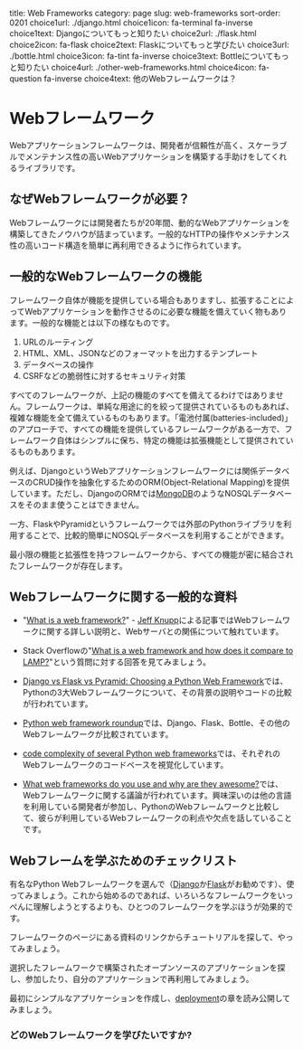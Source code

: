 title: Web Frameworks
category: page
slug: web-frameworks
sort-order: 0201
choice1url: ./django.html
choice1icon: fa-terminal fa-inverse
choice1text: Djangoについてもっと知りたい
choice2url: ./flask.html
choice2icon: fa-flask
choice2text: Flaskについてもっと学びたい
choice3url: ./bottle.html
choice3icon: fa-tint fa-inverse
choice3text: Bottleについてもっと知りたい
choice4url: ./other-web-frameworks.html
choice4icon: fa-question fa-inverse
choice4text: 他のWebフレームワークは？


<!--# Web frameworks-->
# Webフレームワーク
<!--A web application framework is a code library that makes a developer's life
easier when building reliable, scalable and maintainable web applications.-->
Webアプリケーションフレームワークは、開発者が信頼性が高く、スケーラブルでメンテナンス性の高いWebアプリケーションを構築する手助けをしてくれるライブラリです。

<!--## Why are web frameworks necessary?-->
## なぜWebフレームワークが必要？
<!--Web frameworks encapsulate what developers have learned over the past twenty
years while building dynamic web applications. Frameworks make it easier
to reuse code for common HTTP operations and to structure your code so that 
it is maintainable.-->
Webフレームワークには開発者たちが20年間、動的なWebアプリケーションを構築してきたノウハウが詰まっています。一般的なHTTPの操作やメンテナンス性の高いコード構造を簡単に再利用できるように作られています。

<!--## Common web framework functionality-->
## 一般的なWebフレームワークの機能
<!--Frameworks provide functionality in their code or through extensions to 
perform common operations required to run web applications. These common 
operations include:-->
フレームワーク自体が機能を提供している場合もありますし、拡張することによってWebアプリケーションを動作させるのに必要な機能を備えていく物もあります。一般的な機能とは以下の様なものです。

<!--1. URL routing
2. HTML, XML, JSON, and other output format templating
3. Database manipulation
4. Security against Cross-site request forgery (CSRF) and other attacks-->
1. URLのルーティング
2. HTML、XML、JSONなどのフォーマットを出力するテンプレート
3. データベースの操作
4. CSRFなどの脆弱性に対するセキュリティ対策

<!--Not all web frameworks include code for all of the above 
functionality. Frameworks fall somewhere between simply executing a 
single use case and attempting to be everything to every developer with
increased complexity. Some frameworks take the "batteries-included" approach 
where everything possible comes bundled with the framework while others 
have a minimal code library that plays well with extensions.-->
すべてのフレームワークが、上記の機能のすべてを備えてるわけではありません。フレームワークは、単純な用途に的を絞って提供されているものもあれば、複雑な機能を全て備えているものもあります。「電池付属(batteries-included)」のアプローチで、すべての機能を提供しているフレームワークがある一方で、フレームワーク自体はシンプルに保ち、特定の機能は拡張機能として提供されているものもあります。

<!--For example, the Django web application framework includes an 
Object-Relational Mapping (ORM) layer that abstracts relational database 
read, write, query, and delete operations. However, Django's ORM
cannot work without significant modification on non-relational databases such as 
[MongoDB](http://www.mongodb.org/).-->
例えば、DjangoというWebアプリケーションフレームワークには関係データベースのCRUD操作を抽象化するためのORM(Object-Relational Mapping)を提供しています。ただし、DjangoのORMでは[MongoDB](http://www.mongodb.org/)のようなNOSQLデータベースをそのまま使うことはできません。

<!--Some other web frameworks such as Flask and Pyramid are easier to
use with non-relational databases by incorporating external Python libraries.-->
一方、FlaskやPyramidというフレームワークでは外部のPythonライブラリを利用することで、比較的簡単にNOSQLデータベースを利用することができます。

<!--There is a spectrum between minimal functionality with easy extensibility and
including everything in the framework with tight integration.-->
最小限の機能と拡張性を持つフレームワークから、すべての機能が密に結合されたフレームワークが存在します。

<!--## General web framework resources-->
## Webフレームワークに関する一般的な資料
<!--* "[What is a web framework?](http://www.jeffknupp.com/blog/2014/03/03/what-is-a-web-framework/)"-->
<!--by [Jeff Knupp](https://twitter.com/jeffknupp)
  is an in-depth explanation of what a web framework is and their relation
  to web servers.-->
* "[What is a web framework?](http://www.jeffknupp.com/blog/2014/03/03/what-is-a-web-framework/)" - [Jeff Knupp](https://twitter.com/jeffknupp)による記事ではWebフレームワークに関する詳しい説明と、Webサーバとの関係について触れています。

<!--* Check out the answer to the -->
<!--  "[What is a web framework and how does it compare to LAMP?](http://stackoverflow.com/questions/4507506/what-is-a-web-framework-how-does-it-compare-with-lamp)"
  question on Stack Overflow.-->
* Stack Overflowの"[What is a web framework and how does it compare to LAMP?](http://stackoverflow.com/questions/4507506/what-is-a-web-framework-how-does-it-compare-with-lamp)"という質問に対する回答を見てみましょう。

<!--* [Django vs Flask vs Pyramid: Choosing a Python Web Framework](https://www.airpair.com/python/posts/django-flask-pyramid)
  contains background information and code comparisons for similar
  web applications built in these three big Python frameworks.-->
* [Django vs Flask vs Pyramid: Choosing a Python Web Framework](https://www.airpair.com/python/posts/django-flask-pyramid)では、Pythonの3大Webフレームワークについて、その背景の説明やコードの比較が行われています。

<!--* This [Python web framework roundup](http://www.konstruktor.ee/blog/python-web-framework-roundup/)
  covers Django, Flask and Bottle as well as several other lesser known Python
  frameworks.-->
* [Python web framework roundup](http://www.konstruktor.ee/blog/python-web-framework-roundup/)では、Django、Flask、Bottle、その他のWebフレームワークが比較されています。

<!--* This fascinating blog post takes a look at the
  [code complexity of several Python web frameworks](http://grokcode.com/864/snakefooding-python-code-for-complexity-visualization/)
  by providing visualizations based on their code bases.-->
* [code complexity of several Python web frameworks](http://grokcode.com/864/snakefooding-python-code-for-complexity-visualization/)では、それぞれのWebフレームワークのコードベースを視覚化しています。

<!--* [What web frameworks do you use and why are they awesome?](http://www.reddit.com/r/webdev/comments/2les4x/what_frameworks_do_you_use_and_why_are_they/)
  is a language agnostic Reddit discussion on web frameworks. It's interesting
  to see what programmers in other languages like and dislike about their
  suite of web frameworks compared to the main Python frameworks.-->
* [What web frameworks do you use and why are they awesome?](http://www.reddit.com/r/webdev/comments/2les4x/what_frameworks_do_you_use_and_why_are_they/)では、Webフレームワークに関する議論が行われています。興味深いのは他の言語を利用している開発者が参加し、PythonのWebフレームワークと比較して、彼らが利用しているWebフレームワークの利点や欠点を話していることです。


<!--## Web frameworks learning checklist-->
## Webフレームを学ぶためのチェックリスト
<i class="fa fa-check-square-o"></i>
<!--Choose a major Python web framework ([Django](/django.html) or 
[Flask](/flask.html) are recommended) and stick with it. When you're just
starting it's best to learn one framework first instead of bouncing around
trying to understand every framework. -->
有名なPython Webフレームワークを選んで（[Django](/django.html)か[Flask](/flask.html)がお勧めです）、使ってみましょう。これから始めるのであれば、いろいろなフレームワークをいっぺんに理解しようとするよりも、ひとつのフレームワークを学ぶほうが効果的です。

<i class="fa fa-check-square-o"></i>
<!--Work through a detailed tutorial found within the resources links on the
framework's page.-->
フレームワークのページにある資料のリンクからチュートリアルを探して、やってみましょう。

<i class="fa fa-check-square-o"></i>
<!--Study open source examples built with your framework of choice so you can 
take parts of those projects and reuse the code in your application.-->
選択したフレームワークで構築されたオープンソースのアプリケーションを探し、参加したり、自分のアプリケーションで再利用してみましょう。

<i class="fa fa-check-square-o"></i>
<!--Build the first simple iteration of your web application then go to
the [deployment](/deployment.html) section to make it accessible on the 
web.-->
最初にシンプルなアプリケーションを作成し、[deployment](./deployment.html)の章を読み公開してみましょう。

<!--### Which web framework do you want to learn about?-->
### どのWebフレームワークを学びたいですか?
